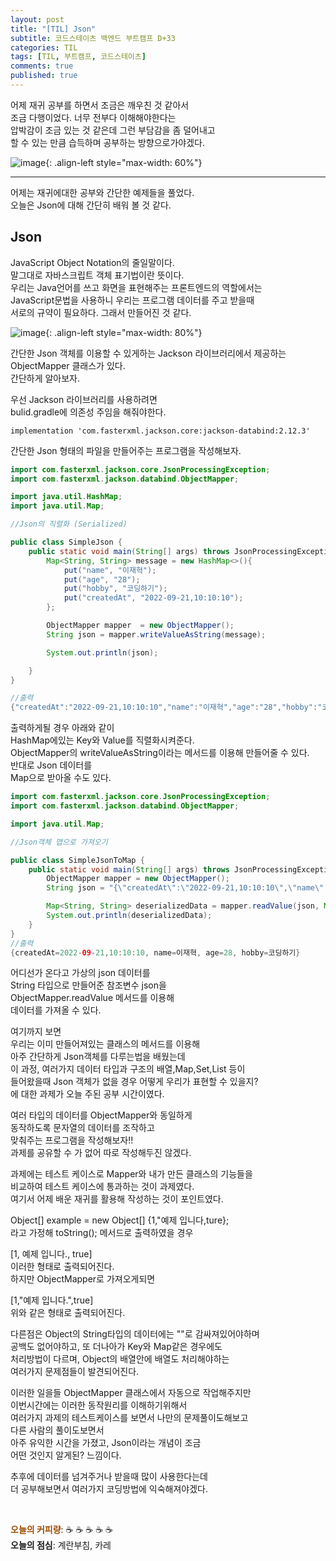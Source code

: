 ```yaml
---
layout: post
title: "[TIL] Json"
subtitle: 코드스테이츠 백엔드 부트캠프 D+33
categories: TIL
tags: [TIL, 부트캠프, 코드스테이츠]
comments: true
published: true
---
```


어제 재귀 공부를 하면서 조금은 깨우친 것 같아서  
조금 다행이었다. 너무 전부다 이해해야한다는  
압박감이 조금 있는 것 같은데 그런 부담감을 좀 덜어내고  
할 수 있는 만큼 습득하며 공부하는 방향으로가야겠다.

![image](https://lh3.googleusercontent.com/drive-viewer/AJc5JmQeYxavVgeZee296CheAadkV3zFtIoqPsQtkfgq7fJb61NtlX5jpR_DsZnAIURtH7tF95w3h1w=w3024-h1728){: .align-left style="max-width: 60%"}

---

어제는 재귀에대한 공부와 간단한 예제들을 풀었다.  
오늘은 Json에 대해 간단히 배워 볼 것 같다.

## **Json**

JavaScript Object Notation의 줄일말이다.  
말그대로 자바스크립트 객체 표기법이란 뜻이다.  
우리는 Java언어를 쓰고 화면을 표현해주는 프론트엔드의 역할에서는  
JavaScript문법을 사용하니 우리는 프로그램 데이터를 주고 받을때  
서로의 규약이 필요하다. 그래서 만들어진 것 같다.

![image](https://lh3.googleusercontent.com/drive-viewer/AJc5JmRJsrUmwNmFv57WKixIzlIyoZdtTJWfToJc83BYtUoErmPkBXHwwq0zr2pFVdvAiAti6hDW_FI=w3024-h1728){: .align-left style="max-width: 80%"}

간단한 Json 객체를 이용할 수 있게하는 Jackson 라이브러리에서 제공하는  
ObjectMapper 클래스가 있다.  
간단하게 알아보자.

우선 Jackson 라이브러리를 사용하려면  
bulid.gradle에 의존성 주임을 해줘야한다.

```
implementation 'com.fasterxml.jackson.core:jackson-databind:2.12.3'
```

간단한 Json 형태의 파일을 만들어주는 프로그램을 작성해보자.

```java
import com.fasterxml.jackson.core.JsonProcessingException;
import com.fasterxml.jackson.databind.ObjectMapper;

import java.util.HashMap;
import java.util.Map;

//Json의 직렬화 (Serialized)

public class SimpleJson {
    public static void main(String[] args) throws JsonProcessingException {
        Map<String, String> message = new HashMap<>(){
            put("name", "이재혁");
            put("age", "28");
            put("hobby", "코딩하기");
            put("createdAt", "2022-09-21,10:10:10");
        };

        ObjectMapper mapper  = new ObjectMapper();
        String json = mapper.writeValueAsString(message);

        System.out.println(json);

    }
}

//출력
{"createdAt":"2022-09-21,10:10:10","name":"이재혁","age":"28","hobby":"코딩하기"}
```

출력하게될 경우 아래와 같이  
HashMap에있는 Key와 Value를 직렬화시켜준다.  
ObjectMapper의 writeValueAsString이라는 메서드를 이용해 만들어줄 수 있다.  
반대로 Json 데이터를  
Map으로 받아올 수도 있다.

```java
import com.fasterxml.jackson.core.JsonProcessingException;
import com.fasterxml.jackson.databind.ObjectMapper;

import java.util.Map;

//Json객체 맵으로 가져오기

public class SimpleJsonToMap {
    public static void main(String[] args) throws JsonProcessingException {
        ObjectMapper mapper = new ObjectMapper();
        String json = "{\"createdAt\":\"2022-09-21,10:10:10\",\"name\":\"이재혁\",\"age\":\"28\",\"hobby\":\"코딩하기\"}";

        Map<String, String> deserializedData = mapper.readValue(json, Map.class);
        System.out.println(deserializedData);
    }
}
//출력
{createdAt=2022-09-21,10:10:10, name=이재혁, age=28, hobby=코딩하기}
```

어디선가 온다고 가상의 json 데이터를  
String 타입으로 만들어준 참조변수 json을  
ObjectMapper.readValue 메서드를 이용해  
데이터를 가져올 수 있다.

여기까지 보면  
우리는 이미 만들어져있는 클래스의 메서드를 이용해  
아주 간단하게 Json객체를 다루는법을 배웠는데  
이 과정, 여러가지 데이터 타입과 구조의 배열,Map,Set,List 등이  
들어왔을때 Json 객체가 없을 경우 어떻게 우리가 표현할 수 있을지?  
에 대한 과제가 오늘 주된 공부 시간이였다.

여러 타입의 데이터를 ObjectMapper와 동일하게  
동작하도록 문자열의 데이터를 조작하고  
맞춰주는 프로그램을 작성해보자!!  
과제를 공유할 수 가 없어 따로 작성해두진 않겠다.

과제에는 테스트 케이스로 Mapper와 내가 만든 클래스의 기능들을  
비교하여 테스트 케이스에 통과하는 것이 과제였다.  
여기서 어제 배운 재귀를 활용해 작성하는 것이 포인트였다.

Object\[\] example = new Object\[\] {1,"예제 입니다,ture};  
라고 가정해 toString(); 메서드로 출력하였을 경우  

\[1, 예제 입니다., true\]  
이러한 형태로 출력되어진다.  
하지만 ObjectMapper로 가져오게되면

\[1,"예제 입니다.",true\]  
위와 같은 형태로 출력되어진다.

다른점은 Object의 String타입의 데이터에는 ""로 감싸져있어야하며  
공백도 없어야하고, 또 더나아가 Key와 Map같은 경우에도  
처리방법이 다르며, Object의 배열안에 배열도 처리해야하는  
여러가지 문제점들이 발견되어진다.

이러한 일을들 ObjectMapper 클래스에서 자동으로 작업해주지만  
이번시간에는 이러한 동작원리를 이해하기위해서  
여러가지 과제의 테스트케이스를 보면서 나만의 문제풀이도해보고  
다른 사람의 풀이도보면서  
아주 유익한 시간을 가졌고, Json이라는 개념이 조금  
어떤 것인지 알게된? 느낌이다.

추후에 데이터를 넘겨주거나 받을때 많이 사용한다는데   
더 공부해보면서 여러가지 코딩방법에 익숙해져야겠다.


<br/>

<span style="color:#994C00">**오늘의 커피량**</span>: ☕️ ☕️ ☕️ ☕️ ☕️️️  
**오늘의 점심**: 계란부침, 카레